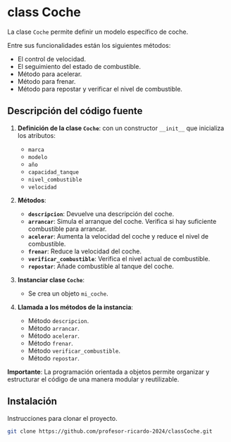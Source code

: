 # class Coche

La clase `Coche` permite definir un modelo específico de coche.

Entre sus funcionalidades están los siguientes métodos:

- El control de velocidad.
- El seguimiento del estado de combustible.
- Método para acelerar.
- Método para frenar.
- Método para repostar y verificar el nivel de combustible.

## Descripción del código fuente

1. **Definición de la clase `Coche`**: con un constructor `__init__` que inicializa los atributos:
   - `marca`
   - `modelo`
   - `año`
   - `capacidad_tanque`
   - `nivel_combustible`
   - `velocidad`

2. **Métodos**:
   - **`descripcion`**: Devuelve una descripción del coche.
   - **`arrancar`**: Simula el arranque del coche. Verifica si hay suficiente combustible para arrancar.
   - **`acelerar`**: Aumenta la velocidad del coche y reduce el nivel de combustible.
   - **`frenar`**: Reduce la velocidad del coche.
   - **`verificar_combustible`**: Verifica el nivel actual de combustible.
   - **`repostar`**: Añade combustible al tanque del coche.
   
3. **Instanciar clase `Coche`**:
   - Se crea un objeto `mi_coche`.
   
4. **Llamada a los métodos de la instancia**:
   - Método `descripcion`.
   - Método `arrancar`.
   - Método `acelerar`.
   - Método `frenar`.
   - Método `verificar_combustible`.
   - Método `repostar`.
 
**Importante**: La programación orientada a objetos permite organizar y estructurar el código de una manera modular y reutilizable. 

## Instalación

Instrucciones para clonar el proyecto.

```sh
git clone https://github.com/profesor-ricardo-2024/classCoche.git
```